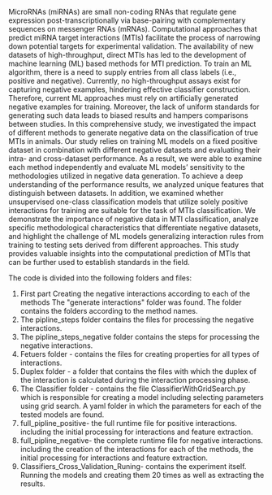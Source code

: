 
MicroRNAs (miRNAs) are small non-coding RNAs that regulate gene expression post-transcriptionally via base-pairing with complementary sequences on messenger RNAs (mRNAs). Computational approaches that predict miRNA target interactions (MTIs) facilitate the process of 
narrowing down potential targets for experimental validation. The availability of new datasets of high-throughput, direct MTIs has led to the development of machine learning (ML) based methods for MTI prediction. To train an ML algorithm, there is a need to 
supply entries from all class labels (i.e., positive and negative). 
Currently, no high-throughput assays exist for capturing negative examples, hindering effective classifier construction. Therefore, current ML approaches must rely on artificially generated negative examples for training. 
Moreover, the lack of uniform standards for generating such data leads to biased results and hampers comparisons between studies.
In this comprehensive study, we investigated the impact of different methods to generate negative data on the classification of true MTIs in animals. 
Our study relies on training ML models on a fixed positive dataset in combination with different negative datasets and evaluating their intra- and cross-dataset performance. 
As a result, we were able to examine each method independently and evaluate ML models’ sensitivity to the methodologies utilized in negative data generation. To achieve a deep understanding of the performance results, 
we analyzed unique features that distinguish
between datasets. In addition, we examined whether unsupervised one-class classification models that utilize solely positive interactions for training are suitable for the task of MTIs classification. 
We demonstrate the importance of negative data in MTI classification, analyze specific methodological characteristics that differentiate negative datasets, and highlight the challenge of ML models generalizing interaction rules 
from training to testing sets derived from different approaches.  This study provides valuable insights into the computational prediction of MTIs that can be further used to establish standards in the field.

The code is divided into the following folders and files:
1. First part Creating the negative interactions according to each of the methods The "generate interactions" folder was found. The folder contains the folders according to the method names.
2. The pipline_steps folder contains the files for processing the negative interactions.
3. The pipline_steps_negative folder contains the steps for processing the negative interactions.
4. Fetuers folder - contains the files for creating properties for all types of interactions.
5. Duplex folder - a folder that contains the files with which the duplex of the interaction is calculated during the interaction processing phase.
6. The Classifier folder - contains the file ClassifierWithGridSearch.py which is responsible for creating a model including selecting parameters using grid search. A yaml folder in which the parameters for each of the tested models are found.
7. full_pipline_positive- the full runtime file for positive interactions. including the initial processing for interactions and feature extraction.
7. full_pipline_negative- the complete runtime file for negative interactions. including the creation of the interactions for each of the methods, the initial processing for interactions and feature extraction.
8. Classifiers_Cross_Validation_Runing- contains the experiment itself. Running the models and creating them 20 times as well as extracting the results.
